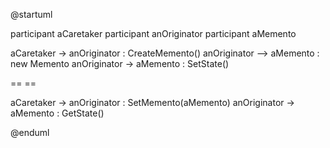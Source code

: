 @startuml

participant aCaretaker
participant anOriginator
participant aMemento

aCaretaker -> anOriginator : CreateMemento()
anOriginator --> aMemento : new Memento
anOriginator -> aMemento : SetState()

== ==

aCaretaker -> anOriginator : SetMemento(aMemento)
anOriginator -> aMemento : GetState()

@enduml